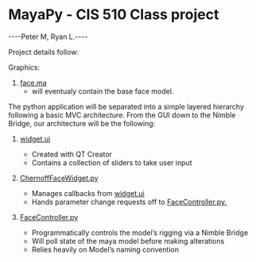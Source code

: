 MayaPy - CIS 510 Class project
======

----Peter M, Ryan L.----

Project details follow:


Graphics:

1. [face.ma](https://github.com/pemj/MayaPy/blob/master/graphics/face.ma)
   * will eventualy contain the base face model.

The python application will be separated into a simple layered hierarchy following a basic MVC architecture. From the GUI down to the Nimble Bridge, our architecture will be the following:

1. [widget.ui](https://github.com/pemj/MayaPy/blob/master/resources/widget/ChernoffFaceWidget/widget.ui)
    * Created with QT Creator
    * Contains a collection of sliders to take user input

2. [ChernoffFaceWidget.py](https://github.com/pemj/MayaPy/blob/master/src/mayapy/views/chernoffface/ChernoffFaceWidget.py)
   * Manages callbacks from [widget.ui](https://github.com/pemj/MayaPy/blob/master/resources/widget/ChernoffFaceWidget/widget.ui)
   * Hands parameter change requests off to [FaceController.py.](https://github.com/pemj/MayaPy/blob/master/src/mayapy/views/chernoffface/FaceController.py)

3. [FaceController.py](https://github.com/pemj/MayaPy/blob/master/src/mayapy/views/chernoffface/FaceController.py)
   * Programmatically controls the model’s rigging via a Nimble Bridge
   * Will poll state of the maya model before making alterations
   * Relies heavily on Model’s naming convention
